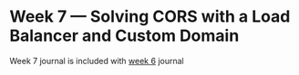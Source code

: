 # Week 7 — Solving CORS with a Load Balancer and Custom Domain

Week 7 journal is included with [week 6](week6.md) journal
